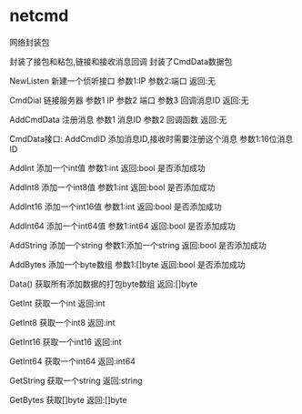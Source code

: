 # netcmd
网络封装包

封装了接包和粘包,链接和接收消息回调
封装了CmdData数据包

NewListen 新建一个侦听接口
参数1:IP
参数2:端口
返回:无


CmdDial 链接服务器 
参数1 IP
参数2 端口
参数3 回调消息ID
返回:无

AddCmdData 注册消息
参数1 消息ID
参数2 回调函数
返回:无

CmdData接口:
AddCmdID 添加消息ID,接收时需要注册这个消息
参数1:16位消息ID

AddInt 添加一个int值
参数1:int
返回:bool 是否添加成功

AddInt8  添加一个int8值
参数1:int
返回:bool 是否添加成功

AddInt16 添加一个int16值
参数1:int
返回:bool 是否添加成功

AddInt64 添加一个int64值
参数1:int64
返回:bool 是否添加成功

AddString 添加一个string
参数1:添加一个string
返回:bool 是否添加成功

AddBytes 添加一个byte数组
参数1:[]byte
返回:bool 是否添加成功

Data() 获取所有添加数据的打包byte数组
返回:[]byte

GetInt 获取一个int
返回:int

GetInt8 获取一个int8
返回:int

GetInt16 获取一个int16
返回:int

GetInt64 获取一个int64
返回:int64

GetString 获取一个string
返回:string

GetBytes 获取[]byte
返回:[]byte
